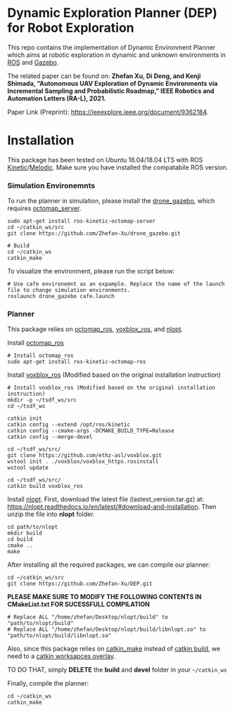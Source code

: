 # Dynamic Exploration Planner (DEP) for Robot Exploration
This repo contains the implementation of Dynamic Environment Planner which aims at robotic exploration in dynamic and unknown environments in 
[ROS](https://www.ros.org/) and [Gazebo](http://gazebosim.org/).

The related paper can be found on: 
**Zhefan Xu, Di Deng, and Kenji Shimada, “Autonomous UAV Exploration of Dynamic Environments via Incremental Sampling and Probabilistic Roadmap,” 
IEEE Robotics and Automation Letters (RA-L), 2021.**

Paper Link (Preprint): https://ieeexplore.ieee.org/document/9362184.

# Installation
This package has been tested on Ubuntu 16.04/18.04 LTS with ROS [Kinetic](http://wiki.ros.org/kinetic)/[Melodic](http://wiki.ros.org/melodic). Make sure you have
installed the compatabile ROS version.

### Simulation Environemnts
To run the planner in simulation, please install the [drone_gazebo](https://github.com/Zhefan-Xu/drone_gazebo), which requires [octomap_server](http://wiki.ros.org/octomap_server).
```
sudo apt-get install ros-kinetic-octomap-server
cd ~/catkin_ws/src
git clone https://github.com/Zhefan-Xu/drone_gazebo.git

# Build
cd ~/catkin_ws
catkin_make
```
To visualize the environment, please run the script below:
```
# Use cafe environemnt as an expample. Replace the name of the launch file to change simulation environments.
roslaunch drone_gazebo cafe.launch  
```

### Planner
This package relies on [octomap_ros](http://wiki.ros.org/octomap), [voxblox_ros](https://voxblox.readthedocs.io/en/latest/pages/Installation.html), and [nlopt](https://nlopt.readthedocs.io/en/latest/).

Install [octomap_ros](http://wiki.ros.org/octomap)
```
# Install octomap_ros
sudo apt-get install ros-kinetic-octomap-ros
```
Install [voxblox_ros](https://voxblox.readthedocs.io/en/latest/pages/Installation.html) (Modified based on the original installation instruction)
```
# Install voxblox_ros (Modified based on the original installation instruction)
mkdir -p ~/tsdf_ws/src
cd ~/tsdf_ws

catkin init
catkin config --extend /opt/ros/kinetic
catkin config --cmake-args -DCMAKE_BUILD_TYPE=Release
catkin config --merge-devel

cd ~/tsdf_ws/src/
git clone https://github.com/ethz-asl/voxblox.git
wstool init . ./voxblox/voxblox_https.rosinstall
wstool update

cd ~/tsdf_ws/src/
catkin build voxblox_ros
```

Install [nlopt](https://nlopt.readthedocs.io/en/latest/). First, download the latest file (lastest_version.tar.gz) at: https://nlopt.readthedocs.io/en/latest/#download-and-installation. Then unzip the file into **nlopt** folder.
```
cd path/to/nlopt
mkdir build
cd build
cmake ..
make
```

After installing all the required packages, we can compile our planner:
```
cd ~/catkin_ws/src
git clone https://github.com/Zhefan-Xu/DEP.git
```

**PLEASE MAKE SURE TO MODIFY THE FOLLOWING CONTENTS IN CMakeList.txt FOR SUCESSFULL COMPILATION**
```
# Replace ALL "/home/zhefan/Desktop/nlopt/build" to "path/to/nlopt/build"
# Replace ALL "/home/zhefan/Desktop/nlopt/build/libnlopt.so" to "path/to/nlopt/build/libnlopt.so"
```

Also, since this package relies on [catkin_make](http://wiki.ros.org/catkin/commands/catkin_make) instead of [catkin build](https://catkin-tools.readthedocs.io/en/latest/verbs/catkin_build.html), we need to a [catkin worksapces overlay](http://wiki.ros.org/catkin/Tutorials/workspace_overlaying).

TO DO THAT, simply **DELETE** the **build** and **devel** folder in your ```~/catkin_ws```

Finally, compile the planner:
```
cd ~/catkin_ws
catkin_make
```

